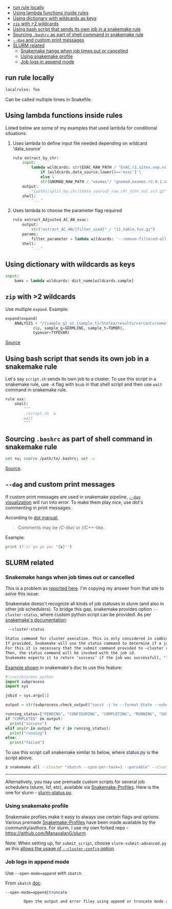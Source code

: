 - [run rule locally](#run-rule-locally)
- [Using lambda functions inside rules](#using-lambda-functions-inside-rules)
- [Using dictionary with wildcards as keys](#using-dictionary-with-wildcards-as-keys)
- [`zip` with >2 wildcards](#zip-with-2-wildcards)
- [Using bash script that sends its own job in a snakemake rule](#using-bash-script-that-sends-its-own-job-in-a-snakemake-rule)
- [Sourcing `.bashrc` as part of shell command in snakemake rule](#sourcing-bashrc-as-part-of-shell-command-in-snakemake-rule)
- [`--dag` and custom print messages](#--dag-and-custom-print-messages)
- [SLURM related](#slurm-related)
  - [Snakemake hangs when job times out or cancelled](#snakemake-hangs-when-job-times-out-or-cancelled)
  - [Using snakemake profile](#using-snakemake-profile)
  - [Job logs in append mode](#job-logs-in-append-mode)


## run rule locally

```py
localrules: foo
```

Can be called multiple times in Snakefile.


## Using lambda functions inside rules

Listed below are some of my examples that used lambda for conditional situations.

1. Uses lambda to define input file needed depending on wildcard 'data_source'

    ```py
    rule extract_by_chr:
        input:
            lambda wildcards: str(EXAC_RAW_PATH / "ExAC.r1.sites.vep.vcf.gz") \
                if (wildcards.data_source.lower()=='exac') \
                else \
                str(GNOMAD_RAW_PATH / "exomes"/ "gnomad.exomes.r2.0.1.sites.vcf.gz")
        output:
            "{path}/split_by_chr/{data_source}_raw_chr_{chr_no}.vcf.gz"
        shell:
            "..."
    ```

2. Uses lambda to choose the parameter flag required

    ```py
    rule extract_Adjusted_AC_AN_exac:
        output:
            str("extract_AC_AN/{filter_used}" / "11_table.tsv.gz")
        params:
            filter_parameter = lambda wildcards: '--remove-filtered-all' if wildcards.filter_used=='pass'  else ''
        shell:
            "..."
    ```


## Using dictionary with wildcards as keys

```py
input:
    bams = lambda wildcards: dict_name[wildcards.sample]
```


## `zip` with >2 wildcards

Use multiple `expand`. Example:

```py
expand(expand(
    ANALYSIS + "/{sample_g}_vs_{sample_t}/Stelka/results/variants/somatic.{{typevar}}_Filtered",
            zip, sample_g=GERMLINE, sample_t=TUMOR),
            typevar=TYPEVAR)
```

[Source](https://stackoverflow.com/a/48864284/3998252)


## Using bash script that sends its own job in a snakemake rule

Let's say `script.sh` sends its own job to a cluster. To use this script in a snakemake rule, use `-K` flag with `bsub` in that shell script and then use `wait` command in snakemake rule.

```py
rule xxx:
    shell:
        """
        ./script.sh  &
        wait
        """
```


## Sourcing `.bashrc` as part of shell command in snakemake rule

```sh
set +u; source /path/to/.bashrc; set -u
```

[Source](https://stackoverflow.com/a/49681210/3998252).


## `--dag` and custom print messages

If custom print messages are used in snakemake pipeline, [`--dag` visualization](https://snakemake.readthedocs.io/en/stable/executing/cluster-cloud.html#visualization) will run into error.  To make them play nice, use dot's commenting in print messages.

According to [dot manual](https://www.systutorials.com/docs/linux/man/1-dot/#lbAF),
>  Comments may be /*C-like*/ or //C++-like.

Example:
```py
print (f'// yo yo yo: "{x}"')
```

## SLURM related

### Snakemake hangs when job times out or cancelled

This is a problem as [reported here](https://stackoverflow.com/q/52500725/3998252). I'm copying my answer from that site to solve this issue:

Snakemake doesn't recognize all kinds of job statuses in slurm (and also in other job schedulers). To bridge this gap, snakemake provides option `--cluster-status`, where custom python script can be provided. As per [snakemake's documentation](https://snakemake.readthedocs.io/en/stable/executing/cli.html#CLUSTER):

```sh
 --cluster-status

Status command for cluster execution. This is only considered in combination with the –cluster flag.
If provided, Snakemake will use the status command to determine if a job has finished successfully or failed.
For this it is necessary that the submit command provided to –cluster returns the cluster job id.
Then, the status command will be invoked with the job id.
Snakemake expects it to return ‘success’ if the job was successfull, ‘failed’ if the job failed and ‘running’ if the job still runs.

```

[Example shown](https://snakemake.readthedocs.io/en/stable/tutorial/additional_features.html#using-cluster-status) in snakemake's doc to use this feature:

```py
#!/usr/bin/env python
import subprocess
import sys

jobid = sys.argv[1]

output = str(subprocess.check_output("sacct -j %s --format State --noheader | head -1 | awk '{print $1}'" % jobid, shell=True).strip())

running_status=["PENDING", "CONFIGURING", "COMPLETING", "RUNNING", "SUSPENDED"]
if "COMPLETED" in output:
  print("success")
elif any(r in output for r in running_status):
  print("running")
else:
  print("failed")
```

To use this script call snakemake similar to below, where status.py is the script above.

```sh
$ snakemake all --cluster "sbatch --cpus-per-task=1 --parsable" --cluster-status ./status.py
```

---
Alternatively, you may use premade custom scripts for several job schedulers (slurm, lsf, etc), available via [Snakemake-Profiles](https://github.com/Snakemake-Profiles/doc). Here is the one for slurm - [slurm-status.py](https://github.com/Snakemake-Profiles/slurm/blob/master/%7B%7Bcookiecutter.profile_name%7D%7D/slurm-status.py).



### Using snakemake profile

Snakemake profiles make it easy to always use certain flags and options. Various premade [Snakemake-Profiles](https://github.com/Snakemake-Profiles/doc) have been made available by the community/authors. For slurm, I use my own forked repo - https://github.com/ManavalanG/slurm.

Note: When setting up, for `submit_script`, choose `slurm-submit-advanced.py` as this [allows the usage of `--cluster-config` option](https://github.com/Snakemake-Profiles/slurm/issues/23#issuecomment-527379117).



### Job logs in append mode

Use `--open-mode=append` with `sbatch`.

From `sbatch` [doc](https://slurm.schedmd.com/sbatch.html):

```sh
--open-mode=append|truncate

        Open the output and error files using append or truncate mode as specified. The default value is specified by the system configuration parameter JobFileAppend.
```


